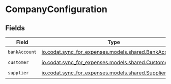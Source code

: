 # CompanyConfiguration


## Fields

| Field                                                                                              | Type                                                                                               | Required                                                                                           | Description                                                                                        |
| -------------------------------------------------------------------------------------------------- | -------------------------------------------------------------------------------------------------- | -------------------------------------------------------------------------------------------------- | -------------------------------------------------------------------------------------------------- |
| `bankAccount`                                                                                      | [io.codat.sync_for_expenses.models.shared.BankAccount](../../models/shared/BankAccount.md)         | :heavy_check_mark:                                                                                 | N/A                                                                                                |
| `customer`                                                                                         | [io.codat.sync_for_expenses.models.shared.CustomerDetails](../../models/shared/CustomerDetails.md) | :heavy_check_mark:                                                                                 | N/A                                                                                                |
| `supplier`                                                                                         | [io.codat.sync_for_expenses.models.shared.SupplierDetails](../../models/shared/SupplierDetails.md) | :heavy_check_mark:                                                                                 | N/A                                                                                                |